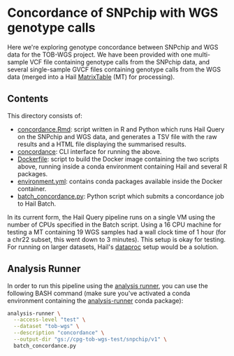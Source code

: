 # Concordance of SNPchip with WGS genotype calls

Here we're exploring genotype concordance between SNPchip and WGS data for the
TOB-WGS project. We have been provided with one multi-sample VCF file containing
genotype calls from the SNPchip data, and several single-sample GVCF files
containing genotype calls from the WGS data (merged into a Hail
[MatrixTable](https://hail.is/docs/0.2/hail.MatrixTable.html) (MT) for
processing).

## Contents

This directory consists of:

- [concordance.Rmd](concordance.Rmd): script written in R and Python which runs
  Hail Query on the SNPchip and WGS data, and generates a TSV file with the raw
  results and a HTML file displaying the summarised results.
- [concordance](concordance): CLI interface for running the above.
- [Dockerfile](Dockerfile): script to build the Docker image containing the two
  scripts above, running inside a conda environment containing Hail and several
  R packages.
- [environment.yml](environment.yml): contains conda packages available inside
  the Docker container.
- [batch_concordance.py](batch_concordance.py): Python script which submits a
  concordance job to Hail Batch.

In its current form, the Hail Query pipeline runs on a single VM using the
number of CPUs specified in the Batch script. Using a 16 CPU machine for testing
a MT containing 19 WGS samples had a wall clock time of 1 hour (for a chr22
subset, this went down to 3 minutes). This setup is okay for testing. For
running on larger datasets, Hail's
[dataproc](https://hail.is/docs/0.2/cloud/google_cloud.html#hailctl-dataproc)
setup would be a solution.

## Analysis Runner

In order to run this pipeline using the
[analysis runner](https://github.com/populationgenomics/analysis-runner),
you can use the following BASH command (make sure you've activated a conda
environment containing the
[analysis-runner](https://anaconda.org/cpg/analysis-runner) conda package):

```bash
analysis-runner \
  --access-level "test" \
  --dataset "tob-wgs" \
  --description "concordance" \
  --output-dir "gs://cpg-tob-wgs-test/snpchip/v1" \
  batch_concordance.py
```
